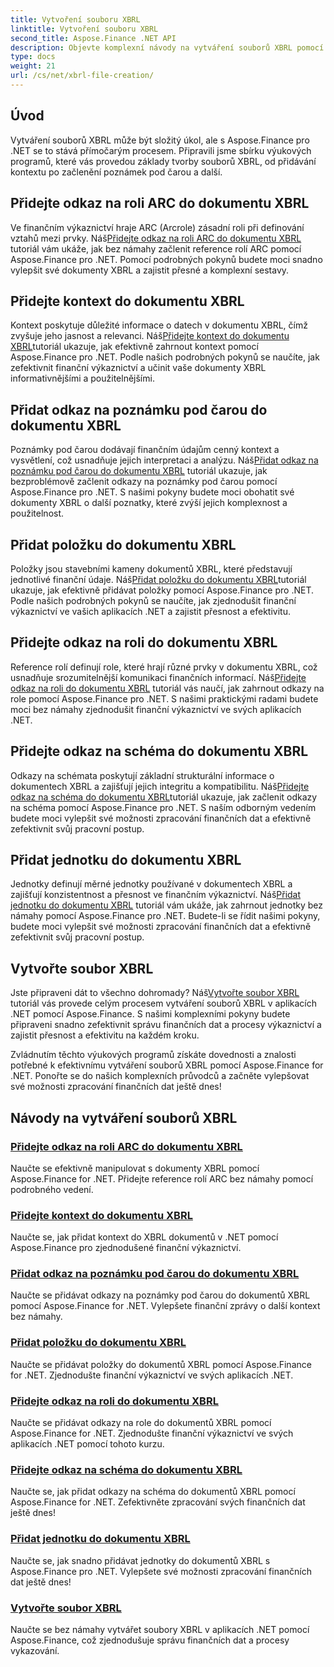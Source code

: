```yaml
---
title: Vytvoření souboru XBRL
linktitle: Vytvoření souboru XBRL
second_title: Aspose.Finance .NET API
description: Objevte komplexní návody na vytváření souborů XBRL pomocí Aspose.Finance for .NET. Naučte se bez námahy přidávat kontext, poznámky pod čarou, položky, role, schémata a jednotky.
type: docs
weight: 21
url: /cs/net/xbrl-file-creation/
---
```


## Úvod

Vytváření souborů XBRL může být složitý úkol, ale s Aspose.Finance pro .NET se to stává přímočarým procesem. Připravili jsme sbírku výukových programů, které vás provedou základy tvorby souborů XBRL, od přidávání kontextu po začlenění poznámek pod čarou a další.

## Přidejte odkaz na roli ARC do dokumentu XBRL

 Ve finančním výkaznictví hraje ARC (Arcrole) zásadní roli při definování vztahů mezi prvky. Náš[Přidejte odkaz na roli ARC do dokumentu XBRL](./add-arc-role-reference-to-xbrl-document/) tutoriál vám ukáže, jak bez námahy začlenit reference rolí ARC pomocí Aspose.Finance pro .NET. Pomocí podrobných pokynů budete moci snadno vylepšit své dokumenty XBRL a zajistit přesné a komplexní sestavy.

## Přidejte kontext do dokumentu XBRL

 Kontext poskytuje důležité informace o datech v dokumentu XBRL, čímž zvyšuje jeho jasnost a relevanci. Náš[Přidejte kontext do dokumentu XBRL](./add-context-to-xbrl-document/)tutoriál ukazuje, jak efektivně zahrnout kontext pomocí Aspose.Finance pro .NET. Podle našich podrobných pokynů se naučíte, jak zefektivnit finanční výkaznictví a učinit vaše dokumenty XBRL informativnějšími a použitelnějšími.

## Přidat odkaz na poznámku pod čarou do dokumentu XBRL

 Poznámky pod čarou dodávají finančním údajům cenný kontext a vysvětlení, což usnadňuje jejich interpretaci a analýzu. Náš[Přidat odkaz na poznámku pod čarou do dokumentu XBRL](./add-footnote-link-to-xbrl-document/) tutoriál ukazuje, jak bezproblémově začlenit odkazy na poznámky pod čarou pomocí Aspose.Finance pro .NET. S našimi pokyny budete moci obohatit své dokumenty XBRL o další poznatky, které zvýší jejich komplexnost a použitelnost.

## Přidat položku do dokumentu XBRL

 Položky jsou stavebními kameny dokumentů XBRL, které představují jednotlivé finanční údaje. Náš[Přidat položku do dokumentu XBRL](./add-item-to-xbrl-document/)tutoriál ukazuje, jak efektivně přidávat položky pomocí Aspose.Finance pro .NET. Podle našich podrobných pokynů se naučíte, jak zjednodušit finanční výkaznictví ve vašich aplikacích .NET a zajistit přesnost a efektivitu.

## Přidejte odkaz na roli do dokumentu XBRL

 Reference rolí definují role, které hrají různé prvky v dokumentu XBRL, což usnadňuje srozumitelnější komunikaci finančních informací. Náš[Přidejte odkaz na roli do dokumentu XBRL](./add-role-reference-to-xbrl-document/) tutoriál vás naučí, jak zahrnout odkazy na role pomocí Aspose.Finance pro .NET. S našimi praktickými radami budete moci bez námahy zjednodušit finanční výkaznictví ve svých aplikacích .NET.

## Přidejte odkaz na schéma do dokumentu XBRL

 Odkazy na schémata poskytují základní strukturální informace o dokumentech XBRL a zajišťují jejich integritu a kompatibilitu. Náš[Přidejte odkaz na schéma do dokumentu XBRL](./add-schema-reference-to-xbrl-document/)tutoriál ukazuje, jak začlenit odkazy na schéma pomocí Aspose.Finance pro .NET. S naším odborným vedením budete moci vylepšit své možnosti zpracování finančních dat a efektivně zefektivnit svůj pracovní postup.

## Přidat jednotku do dokumentu XBRL

 Jednotky definují měrné jednotky používané v dokumentech XBRL a zajišťují konzistentnost a přesnost ve finančním výkaznictví. Náš[Přidat jednotku do dokumentu XBRL](./add-unit-to-xbrl-document/) tutoriál vám ukáže, jak zahrnout jednotky bez námahy pomocí Aspose.Finance pro .NET. Budete-li se řídit našimi pokyny, budete moci vylepšit své možnosti zpracování finančních dat a efektivně zefektivnit svůj pracovní postup.

## Vytvořte soubor XBRL

 Jste připraveni dát to všechno dohromady? Náš[Vytvořte soubor XBRL](./create-xbrl-file/) tutoriál vás provede celým procesem vytváření souborů XBRL v aplikacích .NET pomocí Aspose.Finance. S našimi komplexními pokyny budete připraveni snadno zefektivnit správu finančních dat a procesy výkaznictví a zajistit přesnost a efektivitu na každém kroku.

Zvládnutím těchto výukových programů získáte dovednosti a znalosti potřebné k efektivnímu vytváření souborů XBRL pomocí Aspose.Finance for .NET. Ponořte se do našich komplexních průvodců a začněte vylepšovat své možnosti zpracování finančních dat ještě dnes!
## Návody na vytváření souborů XBRL
### [Přidejte odkaz na roli ARC do dokumentu XBRL](./add-arc-role-reference-to-xbrl-document/)
Naučte se efektivně manipulovat s dokumenty XBRL pomocí Aspose.Finance for .NET. Přidejte reference rolí ARC bez námahy pomocí podrobného vedení.
### [Přidejte kontext do dokumentu XBRL](./add-context-to-xbrl-document/)
Naučte se, jak přidat kontext do XBRL dokumentů v .NET pomocí Aspose.Finance pro zjednodušené finanční výkaznictví.
### [Přidat odkaz na poznámku pod čarou do dokumentu XBRL](./add-footnote-link-to-xbrl-document/)
Naučte se přidávat odkazy na poznámky pod čarou do dokumentů XBRL pomocí Aspose.Finance for .NET. Vylepšete finanční zprávy o další kontext bez námahy.
### [Přidat položku do dokumentu XBRL](./add-item-to-xbrl-document/)
Naučte se přidávat položky do dokumentů XBRL pomocí Aspose.Finance for .NET. Zjednodušte finanční výkaznictví ve svých aplikacích .NET.
### [Přidejte odkaz na roli do dokumentu XBRL](./add-role-reference-to-xbrl-document/)
Naučte se přidávat odkazy na role do dokumentů XBRL pomocí Aspose.Finance for .NET. Zjednodušte finanční výkaznictví ve svých aplikacích .NET pomocí tohoto kurzu.
### [Přidejte odkaz na schéma do dokumentu XBRL](./add-schema-reference-to-xbrl-document/)
Naučte se, jak přidat odkazy na schéma do dokumentů XBRL pomocí Aspose.Finance for .NET. Zefektivněte zpracování svých finančních dat ještě dnes!
### [Přidat jednotku do dokumentu XBRL](./add-unit-to-xbrl-document/)
Naučte se, jak snadno přidávat jednotky do dokumentů XBRL s Aspose.Finance pro .NET. Vylepšete své možnosti zpracování finančních dat ještě dnes!
### [Vytvořte soubor XBRL](./create-xbrl-file/)
Naučte se bez námahy vytvářet soubory XBRL v aplikacích .NET pomocí Aspose.Finance, což zjednodušuje správu finančních dat a procesy vykazování.